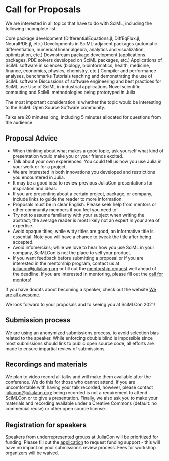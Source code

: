 # Call for Proposals

We are interested in all topics that have to do with SciML, including the following incomplete list:

Core package development (DifferentialEquations.jl, DiffEqFlux.jl, NeuralPDE.jl, etc.)
Developments in SciML-adjacent packages (automatic differentiation, numerical linear algebra, analytics and visualization, optimization, etc.)
Downstream package development (applications packages, PDE solvers developed on SciML packages, etc.)
Applications of SciML software in sciences (biology, bioinformatics, health, medicine, finance, economics, physics, chemistry, etc.)
Compiler and performance analyses, benchmarks
Tutorials teaching and demonstrating the use of SciML software
Discussions of software engineering and best practices for SciML use
Use of SciML in industrial applications
Novel scientific computing and SciML methodologies being prototyped in Julia

The most important consideration is whether the topic would be interesting to the SciML Open Source Software community. 

Talks are 20 minutes long, including 5 minutes allocated for questions from the audience.

## Proposal Advice

- When thinking about what makes a good topic, ask yourself what kind of presentation would make you or your friends excited.
- Talk about your own experiences. You could tell us how you use Julia in your work or for a project.
- We are interested in both innovations you developed and restrictions you encountered in Julia.
- It may be a good idea to review previous JuliaCon presentations for inspiration and ideas.
- If you are presenting about a certain project, package, or company, include links to guide the reader to more information.
- Proposals must be in clear English. Please seek help from mentors or other community members if you feel you need to!
- Try not to assume familiarity with your subject when writing the abstract; the average reader is most likely not an expert in your area of expertise.
- Avoid opaque titles; while witty titles are good, an informative title is essential. Note you will have a chance to tweak the title after being accepted.
- Avoid infomercials; while we love to hear how you use SciML in your company, SciMLCon is not the place to sell your product.
- If you want feedback before submitting a proposal or if you are interested in the mentorship program, contact us at juliacon@julialang.org or fill out the [mentorship request](https://docs.google.com/forms/d/e/1FAIpQLScS8-y8PgWa9lRF7yhBAU0bkruEvTsBF2weX_PhDXHr9Civ_A/viewform?usp=sf_link) well ahead of the deadline.  If you are interested in mentoring, please fill out the [call for mentors](https://docs.google.com/forms/d/e/1FAIpQLSf2vv8GMJhYZ8bEXNFQVZDQmu3sLxPQmk0mNUOodM7uznvxBQ/viewform?usp=sf_link)!

If you have doubts about becoming a speaker, check out the website [We are all awesome](http://weareallaweso.me/). 

We look forward to your proposals and to seeing you at SciMLCon 2021!

## Submission process

We are using an anonymized submissions process, to avoid selection bias related to the speaker. While enforcing double blind is impossible since most submissions should link to public open source code, all efforts are made to ensure impartial review of submissions.

## Recordings and materials

We plan to video record all talks and will make them available after the conference. We do this for those who cannot attend. If you are uncomfortable with having your talk recorded, however, please contact juliacon@julialang.org; being recorded is not a requirement to attend SciMLCon or to give a presentation. Finally, we also ask you to make your materials and recording available under a Creative Commons (default: no commercial reuse) or other open source license.

## Registration for speakers

Speakers from underrepresented groups at JuliaCon will be prioritized for funding. Please fill out the [application](https://docs.google.com/forms/d/e/1FAIpQLSeb0gjPEGbSa6twHIImSfE-xtxoAlO9P0k_WgOv_wrG1eWgUQ/viewform?usp=sf_link) to request funding support - this will have no impact on your submission’s review process. Fees for workshop organizers will be waived.
